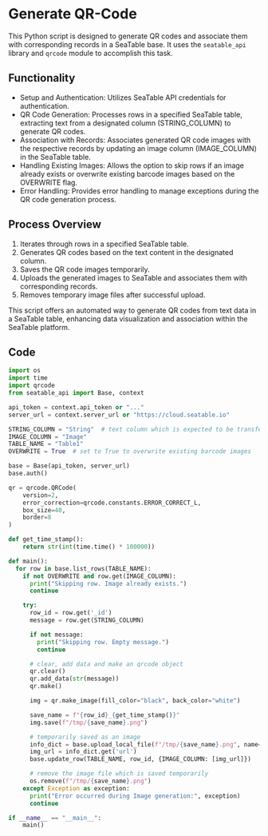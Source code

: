 # Generate QR-Code

This Python script is designed to generate QR codes and associate them with corresponding records in a SeaTable base. It uses the `seatable_api` library and `qrcode` module to accomplish this task.

## Functionality

- Setup and Authentication: Utilizes SeaTable API credentials for authentication.
- QR Code Generation: Processes rows in a specified SeaTable table, extracting text from a designated column (STRING_COLUMN) to generate QR codes.
- Association with Records: Associates generated QR code images with the respective records by updating an image column (IMAGE_COLUMN) in the SeaTable table.
- Handling Existing Images: Allows the option to skip rows if an image already exists or overwrite existing barcode images based on the OVERWRITE flag.
- Error Handling: Provides error handling to manage exceptions during the QR code generation process.

## Process Overview

1. Iterates through rows in a specified SeaTable table.
1. Generates QR codes based on the text content in the designated column.
1. Saves the QR code images temporarily.
1. Uploads the generated images to SeaTable and associates them with corresponding records.
1. Removes temporary image files after successful upload.

This script offers an automated way to generate QR codes from text data in a SeaTable table, enhancing data visualization and association within the SeaTable platform.

## Code

```python
import os
import time
import qrcode
from seatable_api import Base, context

api_token = context.api_token or "..."
server_url = context.server_url or "https://cloud.seatable.io"

STRING_COLUMN = "String"  # text column which is expected to be transferred into qrcode
IMAGE_COLUMN = "Image"
TABLE_NAME = "Table1"
OVERWRITE = True  # set to True to overwrite existing barcode images

base = Base(api_token, server_url)
base.auth()

qr = qrcode.QRCode(
    version=2,
    error_correction=qrcode.constants.ERROR_CORRECT_L,
    box_size=40,
    border=8
)

def get_time_stamp():
    return str(int(time.time() * 100000))

def main():
  for row in base.list_rows(TABLE_NAME):
    if not OVERWRITE and row.get(IMAGE_COLUMN):
      print("Skipping row. Image already exists.")
      continue

    try:
      row_id = row.get('_id')
      message = row.get(STRING_COLUMN)

      if not message:
        print("Skipping row. Empty message.")
        continue

      # clear, add data and make an qrcode object
      qr.clear()
      qr.add_data(str(message))
      qr.make()

      img = qr.make_image(fill_color="black", back_color="white")

      save_name = f"{row_id}_{get_time_stamp()}"
      img.save(f"/tmp/{save_name}.png")

      # temporarily saved as an image
      info_dict = base.upload_local_file(f"/tmp/{save_name}.png", name=None, file_type='image', replace=True)
      img_url = info_dict.get('url')
      base.update_row(TABLE_NAME, row_id, {IMAGE_COLUMN: [img_url]})

      # remove the image file which is saved temporarily
      os.remove(f"/tmp/{save_name}.png")
    except Exception as exception:
      print("Error occurred during Image generation:", exception)
      continue

if __name__ == "__main__":
    main()
```
